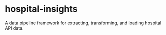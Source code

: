 # hospital-insights
A data pipeline framework for extracting, transforming, and loading hospital API data.
